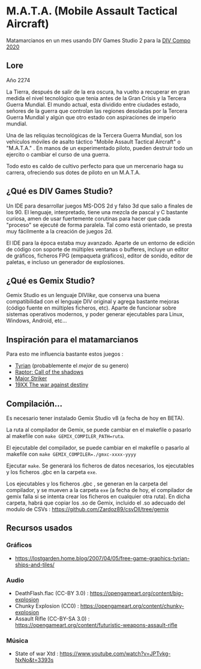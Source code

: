 M.A.T.A. (Mobile Assault Tactical Aircraft)
==========================================

Matamarcianos en un mes usando DIV Games Studio 2 para la [DIV Compo 2020](https://divcompo.now.sh/)

## Lore

Año 2274

La Tierra, después de salir de la era oscura, ha vuelto a recuperar en gran
medida el nivel tecnológico que tenia antes de la Gran Crisis y la Tercera
Guerra Mundial. El mundo actual, esta dividido entre ciudades estado, señores de
la guerra que controlan las regiones desoladas por la Tercera Guerra Mundial y
algún que otro estado con aspiraciones de imperio mundial.

Una de las reliquias tecnológicas de la Tercera Guerra Mundial, son los
vehículos móviles de asalto táctico "Mobile Assault Tactical Aircraft" o
"M.A.T.A." . En manos de un experimentado piloto, pueden destruir todo un
ejercito o cambiar el curso de una guerra.

Todo esto es caldo de cultivo perfecto para que un mercenario haga su carrera,
ofreciendo sus dotes de piloto en un M.A.T.A.



## ¿Qué es DIV Games Studio?

Un IDE para desarrollar juegos MS-DOS 2d y falso 3d que salio a finales de los 90.
El lenguaje, interpretado, tiene una mezcla de pascal y C bastante curiosa, amen de usar
fuertemente corutinas para hacer que cada "proceso" se ejecuté de forma paralela.
Tal como está orientado, se presta muy fácilmente a la creación de juegos 2d.

El IDE para la época estaba muy avanzado. Aparte de un entorno de edición de
código con soporte de múltiples ventanas o bufferes, incluye un editor de
gráficos, ficheros FPG (empaqueta gráficos), editor de sonido, editor de
paletas, e incluso un generador de explosiones.

## ¿Qué es Gemix Studio?

Gemix Studio es un lenguaje DIV*like*, que conserva una buena compatibilidad
con el lenguaje DIV original y agrega bastante mejoras (código fuente en
múltiples ficheros, etc). Aparte de funcionar sobre sistemas operativos 
modernos, y poder generar ejecutables para Linux, Windows, Android, etc...

## Inspiración para el matamarcianos

Para esto me influencia bastante estos juegos :

* [Tyrian](http://shorturl.at/mqS79) (probablemente el *mejor* de su genero)
* [Raptor: Call of the shadows](https://es.wikipedia.org/wiki/Raptor:_Call_of_the_Shadows<Paste>)
* [Major Striker](https://es.wikipedia.org/wiki/William_Stryker)
* [19XX The war against destiny](https://en.wikipedia.org/wiki/19XX:_The_War_Against_Destiny)

## Compilación...

Es necesario tener instalado Gemix Studio v8 (a fecha de hoy en BETA).

La ruta al compilador de Gemix, se puede cambiar en el makefile o pasarlo al
makefile con `make GEMIX_COMPILER_PATH=ruta`.

El ejecutable del compilador, se puede cambiar en el makefile o pasarlo al
makefile con `make GEMIX_COMPILER=./gmxc-xxxx-yyyy`

Ejecutar `make`. Se generará los ficheros de datos necesarios, los ejecutables
y los ficheros .gbc en la carpeta `exe`.

Los ejecutables y los ficheros .gbc , se generan en la carpeta del compilador, y
se mueven a la carpeta `exe` (a fecha de hoy, el compilador de gemix falla si
se intenta crear los ficheros en cualquier otra ruta). En dicha carpeta, habrá que copiar los .so de
Gemix, incluido el .so adecuado del modulo de CSVs : https://github.com/Zardoz89/csvDll/tree/gemix 

## Recursos usados

### Gráficos

- https://lostgarden.home.blog/2007/04/05/free-game-graphics-tyrian-ships-and-tiles/

### Audio

- DeathFlash.flac (CC-BY 3.0) : https://opengameart.org/content/big-explosion
- Chunky Explosion (CC0) : https://opengameart.org/content/chunky-explosion
- Assault Rifle (CC-BY-SA 3.0) : https://opengameart.org/content/futuristic-weapons-assault-rifle

### Música

- State of war Xtd : https://www.youtube.com/watch?v=JPTvkg-NxNo&t=3393s

